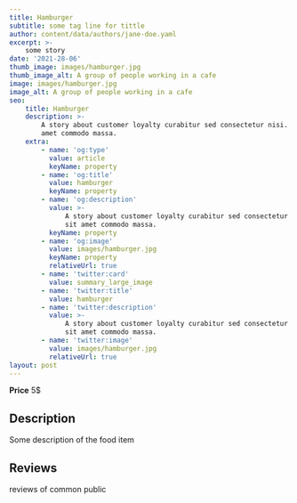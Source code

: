```yaml
---
title: Hamburger
subtitle: some tag line for tittle
author: content/data/authors/jane-doe.yaml
excerpt: >-
    some story
date: '2021-28-06'
thumb_image: images/hamburger.jpg
thumb_image_alt: A group of people working in a cafe
image: images/hamburger.jpg
image_alt: A group of people working in a cafe
seo:
    title: Hamburger
    description: >-
        A story about customer loyalty curabitur sed consectetur nisi. Integer sit
        amet commodo massa.
    extra:
        - name: 'og:type'
          value: article
          keyName: property
        - name: 'og:title'
          value: hamburger
          keyName: property
        - name: 'og:description'
          value: >-
              A story about customer loyalty curabitur sed consectetur nisi. Integer
              sit amet commodo massa.
          keyName: property
        - name: 'og:image'
          value: images/hamburger.jpg
          keyName: property
          relativeUrl: true
        - name: 'twitter:card'
          value: summary_large_image
        - name: 'twitter:title'
          value: hamburger
        - name: 'twitter:description'
          value: >-
              A story about customer loyalty curabitur sed consectetur nisi. Integer
              sit amet commodo massa.
        - name: 'twitter:image'
          value: images/hamburger.jpg
          relativeUrl: true
layout: post
---
```


**Price** 5$

## Description

Some description of the food item

## Reviews

reviews of common public
